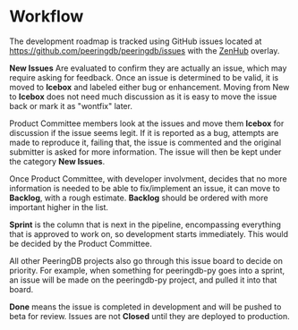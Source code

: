# Workflow

The development roadmap is tracked using GitHub issues located at <https://github.com/peeringdb/peeringdb/issues> with the [ZenHub](https://www.zenhub.com/) overlay.

**New Issues** Are evaluated to confirm they are actually an issue, which may require asking for feedback. Once an issue is determined to be valid, it is moved to **Icebox** and labeled either bug or enhancement. Moving from New to **Icebox** does not need much discussion as it is easy to move the issue back or mark it as "wontfix" later. 

Product Committee members look at the issues and move them **Icebox** for discussion if the issue seems legit. If it is reported as a bug, attempts are made to reproduce it, failing that, the issue is commented and the original submitter is asked for more information. The issue will then be kept under the category **New Issues**.

Once Product Committee, with developer involvment, decides that no more information is needed to be able to fix/implement an issue, it can move to **Backlog**, with a rough estimate. **Backlog** should be ordered with more important higher in the list.

**Sprint** is the column that is next in the pipeline, encompassing everything that is approved to work on, so development starts immediately. This would be decided by the Product Committee.

All other PeeringDB projects also go through this issue board to decide on priority. For example, when something for peeringdb-py goes into a sprint, an issue will be made on the peeringdb-py project, and pulled it into that board.

**Done** means the issue is completed in development and will be pushed to beta for review. Issues are not **Closed** until they are deployed to production.